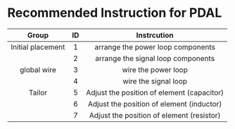 # Recommended Instruction for PDAL

Group | ID | Instrcution
:----:|:--:|:----------:
| Initial placement | 1 | arrange the power loop components
|                   | 2 |arrange the signal loop components
| global wire       | 3 | wire the power loop
|                   | 4 | wire the signal loop
| Tailor            | 5 | Adjust the position of element (capacitor)
|                   | 6 | Adjust the position of element (inductor)
|                   | 7 | Adjust the position of element (resistor)